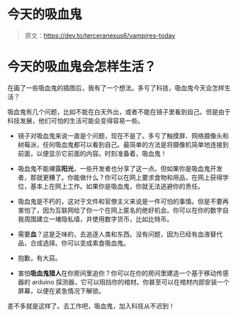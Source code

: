 # 今天的吸血鬼

> 原文：<https://dev.to/terceranexus6/vampires-today>

# 今天的吸血鬼会怎样生活？

在画了一些吸血鬼的插图后，我有了一个想法。多亏了科技，吸血鬼今天会怎样生活？

吸血鬼有几个问题，比如不能在白天外出，或者不能在镜子里看到自己。但是由于科技发展，他们可怕的生活可能会变得容易一些。

*   镜子对吸血鬼来说一直是个问题，现在不是了。多亏了触摸屏、网络摄像头和树莓派，任何吸血鬼都可以看到自己。最简单的方法是将摄像机简单地连接到前面，以便显示它前面的内容。时刻准备着，吸血鬼！

*   吸血鬼不能裸露**阳光**，一些开发者也分享了这一点。但如果你是吸血鬼开发者，那就更糟了。你能做什么？你可以在网上要求食物和用品，在网上获得学位，基本上在网上工作。如果你是吸血鬼，你就无法逃避你的责任。

*   吸血鬼是不朽的，这对于文件和官僚主义来说是一件可怕的事情。但是不要再害怕了，因为互联网给了你一个在网上匿名的绝好机会。你可以在你的数字自我周围建立一堵隐私墙，并使用数字货币，比如比特币。

*   需要**血**？这是乏味的，去追逐人类和东西。没有问题，因为已经有血液替代品，合成选择。你可以变成素食吸血鬼。

*   抱歉，有大蒜。

*   害怕**吸血鬼猎人**在你房间里追你？你可以在你的房间里建造一个基于移动传感器的 arduino 探测器，它可以阻挡你的棺材。你甚至可以在棺材内部安装一个屏幕，以便在紧急情况下解锁。

差不多就是这样了。去工作吧，吸血鬼，加入科技从不迟到！